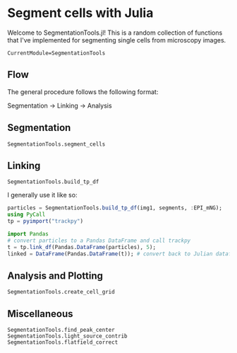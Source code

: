 # Segment cells with Julia

Welcome to SegmentationTools.jl! This is a random collection of functions that I've implemented for segmenting single cells from microscopy images.

```@meta
CurrentModule=SegmentationTools
```

## Flow

The general procedure follows the following format:

Segmentation -> Linking -> Analysis

## Segmentation

```@docs
SegmentationTools.segment_cells
```

## Linking

```@docs
SegmentationTools.build_tp_df
```

I generally use it like so:

```julia
particles = SegmentationTools.build_tp_df(img1, segments, :EPI_mNG);
using PyCall
tp = pyimport("trackpy")

import Pandas
# convert particles to a Pandas DataFrame and call trackpy
t = tp.link_df(Pandas.DataFrame(particles), 5);
linked = DataFrame(Pandas.DataFrame(t)); # convert back to Julian dataframe
```

## Analysis and Plotting

```@docs
SegmentationTools.create_cell_grid
```

## Miscellaneous

```@docs
SegmentationTools.find_peak_center
SegmentationTools.light_source_contrib
SegmentationTools.flatfield_correct
```